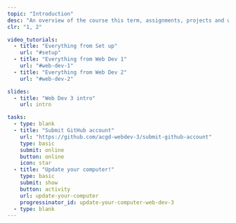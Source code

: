```yaml
---
topic: "Introduction"
desc: "An overview of the course this term, assignments, projects and weekly tasks."
clr: "1, 2"

video_tutorials:
  - title: "Everything from Set up"
    url: "#setup"
  - title: "Everything from Web Dev 1"
    url: "#web-dev-1"
  - title: "Everything from Web Dev 2"
    url: "#web-dev-2"

slides:
  - title: "Web Dev 3 intro"
    url: intro

tasks:
  - type: blank
  - title: "Submit GitHub account"
    url: "https://github.com/acgd-webdev-3/submit-github-account"
    type: basic
    submit: online
    button: online
    icon: star
  - title: "Update your computer!"
    type: basic
    submit: show
    button: activity
    url: update-your-computer
    progressinator_id: update-your-computer-web-dev-3
  - type: blank
---
```

